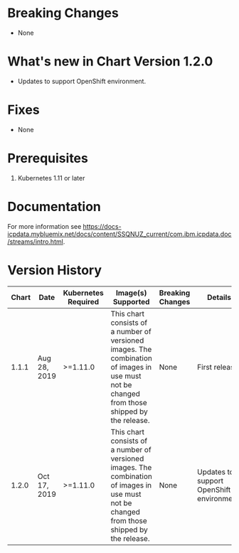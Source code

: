 <!-- begin_generated_IBM_copyright_prolog                             -->
<!--                                                                  -->
<!-- This is an automatically generated copyright prolog.             -->
<!-- After initializing,  DO NOT MODIFY OR MOVE                       -->
<!-- **************************************************************** -->
<!-- Licensed Materials - Property of IBM                             -->
<!-- 5724-Y95                                                         -->
<!-- (C) Copyright IBM Corp.  2019, 2019    All Rights Reserved.      -->
<!-- US Government Users Restricted Rights - Use, duplication or      -->
<!-- disclosure restricted by GSA ADP Schedule Contract with          -->
<!-- IBM Corp.                                                        -->
<!--                                                                  -->
<!-- end_generated_IBM_copyright_prolog                               -->
# Breaking Changes
* None

# What's new in Chart Version 1.2.0
 
* Updates to support OpenShift environment.

# Fixes
* None

# Prerequisites
1. Kubernetes 1.11 or later

# Documentation
For more information see https://docs-icpdata.mybluemix.net/docs/content/SSQNUZ_current/com.ibm.icpdata.doc/streams/intro.html.

# Version History

| Chart | Date               | Kubernetes Required | Image(s) Supported | Breaking Changes | Details |
| ----- | ------------------ | ------------------- | ------------------ | ---------------- | ------- |
| 1.1.1 | Aug 28, 2019  | >=1.11.0            | This chart consists of a number of versioned images. The combination of images in use must not be changed from those shipped by the release.                   | None             | First release
| 1.2.0 | Oct 17, 2019  | >=1.11.0            | This chart consists of a number of versioned images. The combination of images in use must not be changed from those shipped by the release.                   | None             | Updates to support OpenShift environment.

